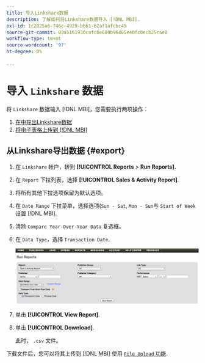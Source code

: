 ```yaml
---
title: 导入Linkshare数据
description: 了解如何将Linkshare数据导入 [!DNL MBI].
exl-id: 1c2025a6-746c-4929-bbb1-62af1afcbc49
source-git-commit: 03a5161930cafcbe600b96465ee0fc0ecb25cae8
workflow-type: tm+mt
source-wordcount: '97'
ht-degree: 0%

---
```


# 导入 `Linkshare` 数据

将 `Linkshare` 数据输入 [!DNL MBI]，您需要执行两项操作：

1. [在中导出Linkshare数据 ](#export)
1. [将电子表格上传到 [!DNL MBI]](../connecting-data/using-file-uploader.md)

## 从Linkshare导出数据 {#export}

1. 在 `Linkshare` 帐户，转到 **[!UICONTROL Reports** > **Run Reports].**

1. 在 `Report` 下拉列表，选择 **[!UICONTROL Sales & Activity Report]**.

1. 将所有其他下拉选项保留为默认选项。

1. 在 `Date Range` 下拉菜单，选择选项(`Sun - Sat`, `Mon - Sun`与 `Start of Week` 设置 [!DNL MBI].

1. 清除 `Compare Year-Over-Year Data` 复选框。

1. 在 `Data Type`，选择 `Transaction Date`.

   ![导入\_linkshare\_data.png](../../../assets/importing_linkshare_data.png)

1. 单击 **[!UICONTROL View Report]**.

1. 单击 **[!UICONTROL Download]**.

   此时， `.csv` 文件。

下载文件后，您可以将其上传到 [!DNL MBI] 使用 [`File Upload` 功能](../connecting-data/using-file-uploader.md).
